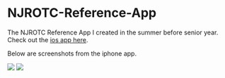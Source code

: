 NJROTC-Reference-App
====================

The NJROTC Reference App I created in the summer before senior year. Check out the [ios app here][].

Below are screenshots from the iphone app.

[![](http://a1.mzstatic.com/us/r1000/031/Purple/6d/ff/01/mzl.jhjsvclq.320x480-75.jpg)](http://itunes.apple.com/us/app/njrotc-reference-app/id386768232?mt=8)
[![](http://a1.mzstatic.com/us/r1000/004/Purple/7e/8d/d0/mzl.qjdndyhg.320x480-75.jpg)]( http://itunes.apple.com/us/app/njrotc-reference-app/id386768232?mt=8)

[ios app here]: http://itunes.apple.com/us/app/njrotc-reference-app/id386768232?mt=8
